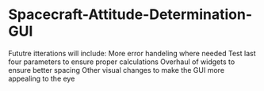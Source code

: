 # Spacecraft-Attitude-Determination-GUI

Fututre itterations will include:
  More error handeling where needed
  Test last four parameters to ensure proper calculations
  Overhaul of widgets to ensure better spacing 
  Other visual changes to make the GUI more appealing to the eye

